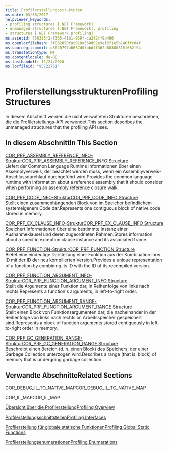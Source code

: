 ```yaml
---
title: Profilerstellungsstrukturen
ms.date: 03/30/2017
helpviewer_keywords:
- profiling structures [.NET Framework]
- unmanaged structures [.NET Framework], profiling
- structures [.NET Framework profiling]
ms.assetid: 750385f2-f365-41b1-939f-ca2f2ff9b466
ms.openlocfilehash: 3f832850fac918a568d02e9ef2f1e5b140ffc04f
ms.sourcegitcommit: d8020797a6657d0fbbdff362b80300815f682f94
ms.translationtype: MT
ms.contentlocale: de-DE
ms.lasthandoff: 11/24/2020
ms.locfileid: "95722751"
---
```

# <a name="profiling-structures"></a><span data-ttu-id="ac7db-102">Profilerstellungsstrukturen</span><span class="sxs-lookup"><span data-stu-id="ac7db-102">Profiling Structures</span></span>

<span data-ttu-id="ac7db-103">In diesem Abschnitt werden die nicht verwalteten Strukturen beschrieben, die die Profilerstellungs-API verwendet.</span><span class="sxs-lookup"><span data-stu-id="ac7db-103">This section describes the unmanaged structures that the profiling API uses.</span></span>  
  
## <a name="in-this-section"></a><span data-ttu-id="ac7db-104">In diesem Abschnitt</span><span class="sxs-lookup"><span data-stu-id="ac7db-104">In This Section</span></span>  

 [<span data-ttu-id="ac7db-105">COR_PRF_ASSEMBLY_REFERENCE_INFO-Struktur</span><span class="sxs-lookup"><span data-stu-id="ac7db-105">COR_PRF_ASSEMBLY_REFERENCE_INFO Structure</span></span>](cor-prf-assembly-reference-info-structure.md)  
 <span data-ttu-id="ac7db-106">Liefert der Common Language Runtime Informationen über einen Assemblyverweis, der beachtet werden muss, wenn ein Assemblyverweis-Abschlussdurchlauf durchgeführt wird.</span><span class="sxs-lookup"><span data-stu-id="ac7db-106">Provides the common language runtime with information about a reference assembly that it should consider when performing an assembly reference closure walk.</span></span>  
  
 [<span data-ttu-id="ac7db-107">COR_PRF_CODE_INFO-Struktur</span><span class="sxs-lookup"><span data-stu-id="ac7db-107">COR_PRF_CODE_INFO Structure</span></span>](cor-prf-code-info-structure.md)  
 <span data-ttu-id="ac7db-108">Stellt einen zusammenhängenden Block von im Speicher befindlichem systemeigenem Code dar.</span><span class="sxs-lookup"><span data-stu-id="ac7db-108">Represents one contiguous block of native code stored in memory.</span></span>  
  
 [<span data-ttu-id="ac7db-109">COR_PRF_EX_CLAUSE_INFO-Struktur</span><span class="sxs-lookup"><span data-stu-id="ac7db-109">COR_PRF_EX_CLAUSE_INFO Structure</span></span>](cor-prf-ex-clause-info-structure.md)  
 <span data-ttu-id="ac7db-110">Speichert Informationen über eine bestimmte Instanz einer Ausnahmeklausel und deren zugeordneten Rahmen.</span><span class="sxs-lookup"><span data-stu-id="ac7db-110">Stores information about a specific exception clause instance and its associated frame.</span></span>  
  
 [<span data-ttu-id="ac7db-111">COR_PRF_FUNCTION-Struktur</span><span class="sxs-lookup"><span data-stu-id="ac7db-111">COR_PRF_FUNCTION Structure</span></span>](cor-prf-function-structure.md)  
 <span data-ttu-id="ac7db-112">Bietet eine eindeutige Darstellung einer Funktion aus der Kombination ihrer ID mit der ID der neu kompilierten Version.</span><span class="sxs-lookup"><span data-stu-id="ac7db-112">Provides a unique representation of a function by combining its ID with the ID of its recompiled version.</span></span>  
  
 [<span data-ttu-id="ac7db-113">COR_PRF_FUNCTION_ARGUMENT_INFO-Struktur</span><span class="sxs-lookup"><span data-stu-id="ac7db-113">COR_PRF_FUNCTION_ARGUMENT_INFO Structure</span></span>](cor-prf-function-argument-info-structure.md)  
 <span data-ttu-id="ac7db-114">Stellt die Argumente einer Funktion dar, in Reihenfolge von links nach rechts.</span><span class="sxs-lookup"><span data-stu-id="ac7db-114">Represents a function's arguments, in left-to-right order.</span></span>  
  
 [<span data-ttu-id="ac7db-115">COR_PRF_FUNCTION_ARGUMENT_RANGE-Struktur</span><span class="sxs-lookup"><span data-stu-id="ac7db-115">COR_PRF_FUNCTION_ARGUMENT_RANGE Structure</span></span>](cor-prf-function-argument-range-structure.md)  
 <span data-ttu-id="ac7db-116">Stellt einen Block von Funktionsargumenten dar, die nacheinander in der Reihenfolge von links nach rechts im Arbeitsspeicher gespeichert sind.</span><span class="sxs-lookup"><span data-stu-id="ac7db-116">Represents a block of function arguments stored contiguously in left-to-right order in memory.</span></span>  
  
 [<span data-ttu-id="ac7db-117">COR_PRF_GC_GENERATION_RANGE-Struktur</span><span class="sxs-lookup"><span data-stu-id="ac7db-117">COR_PRF_GC_GENERATION_RANGE Structure</span></span>](cor-prf-gc-generation-range-structure.md)  
 <span data-ttu-id="ac7db-118">Beschreibt einen Bereich (d. h. einen Block) des Speichers, der einer Garbage Collection unterzogen wird.</span><span class="sxs-lookup"><span data-stu-id="ac7db-118">Describes a range (that is, block) of memory that is undergoing garbage collection.</span></span>  
  
## <a name="related-sections"></a><span data-ttu-id="ac7db-119">Verwandte Abschnitte</span><span class="sxs-lookup"><span data-stu-id="ac7db-119">Related Sections</span></span>  

 <span data-ttu-id="ac7db-120">COR_DEBUG_IL_TO_NATIVE_MAP</span><span class="sxs-lookup"><span data-stu-id="ac7db-120">COR_DEBUG_IL_TO_NATIVE_MAP</span></span>  
  
 <span data-ttu-id="ac7db-121">COR_IL_MAP</span><span class="sxs-lookup"><span data-stu-id="ac7db-121">COR_IL_MAP</span></span>  
  
 [<span data-ttu-id="ac7db-122">Übersicht über die Profilerstellung</span><span class="sxs-lookup"><span data-stu-id="ac7db-122">Profiling Overview</span></span>](profiling-overview.md)  
  
 [<span data-ttu-id="ac7db-123">Profilerstellungsschnittstellen</span><span class="sxs-lookup"><span data-stu-id="ac7db-123">Profiling Interfaces</span></span>](profiling-interfaces.md)  
  
 [<span data-ttu-id="ac7db-124">Profilerstellung für globale statische Funktionen</span><span class="sxs-lookup"><span data-stu-id="ac7db-124">Profiling Global Static Functions</span></span>](profiling-global-static-functions.md)  
  
 [<span data-ttu-id="ac7db-125">Profilerstellungsenumerationen</span><span class="sxs-lookup"><span data-stu-id="ac7db-125">Profiling Enumerations</span></span>](profiling-enumerations.md)
